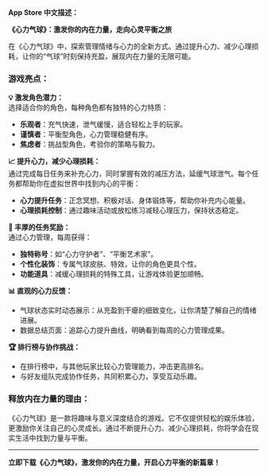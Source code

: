 **App Store 中文描述：**

**《心力气球》：激发你的内在力量，走向心灵平衡之旅**  

在《心力气球》中，探索管理情绪与心力的全新方式。通过提升心力、减少心理损耗，让你的“气球”时刻保持充盈，展现内在力量的无限可能。

### **游戏亮点：**

**💡 激发角色潜力：**  
选择适合你的角色，每种角色都有独特的心力特质：  
- **乐观者**：充气快速，泄气缓慢，适合轻松上手的玩家。  
- **谨慎者**：平衡型角色，心力管理稳健有序。  
- **焦虑者**：挑战型角色，考验你的策略与毅力。  

**📈 提升心力，减少心理损耗：**  
通过完成每日任务来补充心力，同时掌握有效的减压方法，延缓气球泄气。每个任务都帮助你在虚拟世界中找到内心的平衡：  
- **心力提升任务**：正念冥想、积极对话、身体锻炼等，帮助你补充内心能量。  
- **心理损耗控制**：通过趣味活动或放松练习减轻心理压力，保持状态稳定。

**🎁 丰厚的任务奖励：**  
通过心力管理，每周获得：  
- **独特称号**：如“心力守护者”、“平衡艺术家”。  
- **个性化装饰**：专属气球皮肤、特效，让你的角色更具个性。  
- **功能道具**：减缓心理损耗的特殊工具，让游戏体验更加顺畅。

**📊 直观的心力反馈：**  
- 气球状态实时动态展示：从充盈到干瘪的细致变化，让你清楚了解自己的情绪进展。  
- 数据总结页面：追踪心力提升曲线，明确看到每周的心力管理成果。

**🏆 排行榜与协作挑战：**  
- 在排行榜中，与其他玩家比较心力管理能力，冲击更高排名。  
- 与好友组队完成协作任务，共同积累心力，享受互动乐趣。

### **释放内在力量的理由：**  

《心力气球》是一款将趣味与意义深度结合的游戏。它不仅提供轻松的娱乐体验，更激励你关注自己的心灵成长。通过不断提升心力、减少心理损耗，你将学会在现实生活中找到力量与平衡。

---

**立即下载《心力气球》，激发你的内在力量，开启心力平衡的新篇章！**
